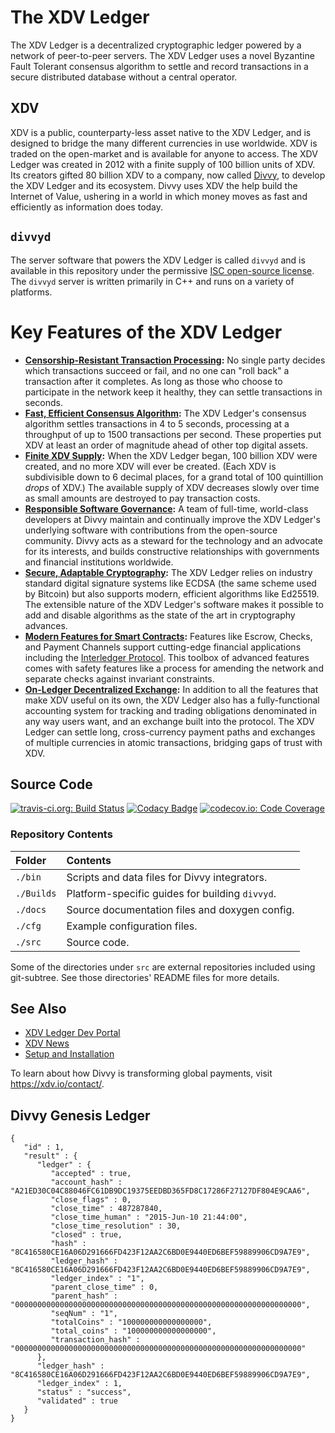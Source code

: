 # The XDV Ledger

The XDV Ledger is a decentralized cryptographic ledger powered by a network of peer-to-peer servers. The XDV Ledger uses a novel Byzantine Fault Tolerant consensus algorithm to settle and record transactions in a secure distributed database without a central operator.

## XDV
XDV is a public, counterparty-less asset native to the XDV Ledger, and is designed to bridge the many different currencies in use worldwide. XDV is traded on the open-market and is available for anyone to access. The XDV Ledger was created in 2012 with a finite supply of 100 billion units of XDV. Its creators gifted 80 billion XDV to a company, now called [Divvy](https://xdv.io/), to develop the XDV Ledger and its ecosystem.  Divvy uses XDV the help build the Internet of Value, ushering in a world in which money moves as fast and efficiently as information does today.

## `divvyd`
The server software that powers the XDV Ledger is called `divvyd` and is available in this repository under the permissive [ISC open-source license](LICENSE). The `divvyd` server is written primarily in C++ and runs on a variety of platforms.


# Key Features of the XDV Ledger

- **[Censorship-Resistant Transaction Processing][]:** No single party decides which transactions succeed or fail, and no one can "roll back" a transaction after it completes. As long as those who choose to participate in the network keep it healthy, they can settle transactions in seconds.
- **[Fast, Efficient Consensus Algorithm][]:** The XDV Ledger's consensus algorithm settles transactions in 4 to 5 seconds, processing at a throughput of up to 1500 transactions per second. These properties put XDV at least an order of magnitude ahead of other top digital assets.
- **[Finite XDV Supply][]:** When the XDV Ledger began, 100 billion XDV were created, and no more XDV will ever be created. (Each XDV is subdivisible down to 6 decimal places, for a grand total of 100 quintillion _drops_ of XDV.) The available supply of XDV decreases slowly over time as small amounts are destroyed to pay transaction costs.
- **[Responsible Software Governance][]:** A team of full-time, world-class developers at Divvy maintain and continually improve the XDV Ledger's underlying software with contributions from the open-source community. Divvy acts as a steward for the technology and an advocate for its interests, and builds constructive relationships with governments and financial institutions worldwide.
- **[Secure, Adaptable Cryptography][]:** The XDV Ledger relies on industry standard digital signature systems like ECDSA (the same scheme used by Bitcoin) but also supports modern, efficient algorithms like Ed25519. The extensible nature of the XDV Ledger's software makes it possible to add and disable algorithms as the state of the art in cryptography advances.
- **[Modern Features for Smart Contracts][]:** Features like Escrow, Checks, and Payment Channels support cutting-edge financial applications including the [Interledger Protocol](https://interledger.org/). This toolbox of advanced features comes with safety features like a process for amending the network and separate checks against invariant constraints.
- **[On-Ledger Decentralized Exchange][]:** In addition to all the features that make XDV useful on its own, the XDV Ledger also has a fully-functional accounting system for tracking and trading obligations denominated in any way users want, and an exchange built into the protocol. The XDV Ledger can settle long, cross-currency payment paths and exchanges of multiple currencies in atomic transactions, bridging gaps of trust with XDV.

[Censorship-Resistant Transaction Processing]: https://developers.xdv.io/xdv-ledger-overview.html#censorship-resistant-transaction-processing
[Fast, Efficient Consensus Algorithm]: https://developers.xdv.io/xdv-ledger-overview.html#fast-efficient-consensus-algorithm
[Finite XDV Supply]: https://developers.xdv.io/xdv-ledger-overview.html#finite-xdv-supply
[Responsible Software Governance]: https://developers.xdv.io/xdv-ledger-overview.html#responsible-software-governance
[Secure, Adaptable Cryptography]: https://developers.xdv.io/xdv-ledger-overview.html#secure-adaptable-cryptography
[Modern Features for Smart Contracts]: https://developers.xdv.io/xdv-ledger-overview.html#modern-features-for-smart-contracts
[On-Ledger Decentralized Exchange]: https://developers.xdv.io/xdv-ledger-overview.html#on-ledger-decentralized-exchange


## Source Code
[![travis-ci.org: Build Status](https://travis-ci.org/xdv/divvyd.png?branch=develop)](https://travis-ci.org/xdv/divvyd)
[![Codacy Badge](https://app.codacy.com/project/badge/Grade/6f6a4d399b984f7ea2e402b77fb49bcb)](https://www.codacy.com/gh/xdv/divvyd/dashboard?utm_source=github.com&amp;utm_medium=referral&amp;utm_content=xdv/divvyd&amp;utm_campaign=Badge_Grade)
[![codecov.io: Code Coverage](https://codecov.io/gh/xdv/divvyd/branch/develop/graph/badge.svg)](https://codecov.io/gh/xdv/divvyd)

### Repository Contents

| Folder     | Contents                                         |
|:-----------|:-------------------------------------------------|
| `./bin`    | Scripts and data files for Divvy integrators.   |
| `./Builds` | Platform-specific guides for building `divvyd`. |
| `./docs`   | Source documentation files and doxygen config.   |
| `./cfg`    | Example configuration files.                     |
| `./src`    | Source code.                                     |

Some of the directories under `src` are external repositories included using
git-subtree. See those directories' README files for more details.


## See Also

* [XDV Ledger Dev Portal](https://developers.xdv.io/)
* [XDV News](https://xdv.io/category/xdv/)
* [Setup and Installation](https://developers.xdv.io/install-divvyd.html)

To learn about how Divvy is transforming global payments, visit
<https://xdv.io/contact/>.

## Divvy Genesis Ledger

```
{
   "id" : 1,
   "result" : {
      "ledger" : {
         "accepted" : true,
         "account_hash" : "A21ED30C04C88046FC61DB9DC19375EEDBD365FD8C17286F27127DF804E9CAA6",
         "close_flags" : 0,
         "close_time" : 487287840,
         "close_time_human" : "2015-Jun-10 21:44:00",
         "close_time_resolution" : 30,
         "closed" : true,
         "hash" : "8C416580CE16A06D291666FD423F12AA2C6BD0E9440ED6BEF59889906CD9A7E9",
         "ledger_hash" : "8C416580CE16A06D291666FD423F12AA2C6BD0E9440ED6BEF59889906CD9A7E9",
         "ledger_index" : "1",
         "parent_close_time" : 0,
         "parent_hash" : "0000000000000000000000000000000000000000000000000000000000000000",
         "seqNum" : "1",
         "totalCoins" : "100000000000000000",
         "total_coins" : "100000000000000000",
         "transaction_hash" : "0000000000000000000000000000000000000000000000000000000000000000"
      },
      "ledger_hash" : "8C416580CE16A06D291666FD423F12AA2C6BD0E9440ED6BEF59889906CD9A7E9",
      "ledger_index" : 1,
      "status" : "success",
      "validated" : true
   }
}
```
